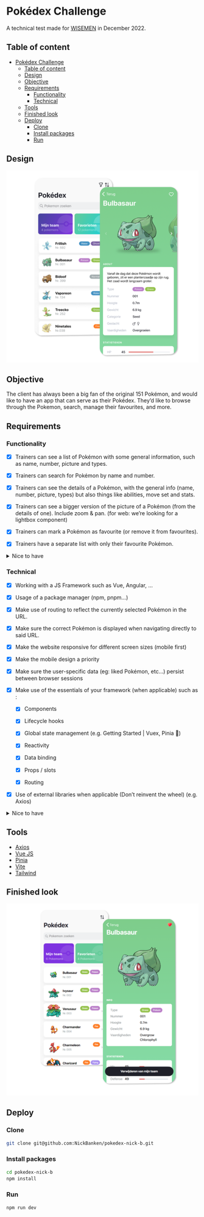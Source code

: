 # Pokédex Challenge

A technical test made for [WISEMEN]('https://wisemen.digital/') in December 2022.

## Table of content

- [Pokédex Challenge](#pokédex-challenge)
  - [Table of content](#table-of-content)
  - [Design](#design)
  - [Objective](#objective)
  - [Requirements](#requirements)
    - [Functionality](#functionality)
    - [Technical](#technical)
  - [Tools](#tools)
  - [Finished look](#finished-look)
  - [Deploy](#deploy)
    - [Clone](#clone)
    - [Install packages](#install-packages)
    - [Run](#run)

## Design

<p align="center">
<img src="./resources/designPokedex.png" width="600px">
</p>

## Objective

The client has always been a big fan of the original 151 Pokémon, and would like to have an app that can serve as their Pokédex. They’d like to browse through the Pokemon, search, manage their favourites, and more.

## Requirements

### Functionality

- [x] Trainers can see a list of Pokémon with some general information, such as name, number, picture and types.

- [x] Trainers can search for Pokémon by name and number.

- [x] Trainers can see the details of a Pokémon, with the general info (name, number, picture, types) but also things like abilities, move set and stats.

- [x] Trainers can see a bigger version of the picture of a Pokémon (from the details of one). Include zoom & pan. (for web: we’re looking for a lightbox component)

- [x] Trainers can mark a Pokémon as favourite (or remove it from favourites).

- [x] Trainers have a separate list with only their favourite Pokémon.

<details>
<summary>Nice to have</summary>
<br>

- [x] Besides their favourites, trainers would also like to manage their team of Pokémon. A trainer’s team is limited to 6 Pokémon.

- [ ] Quite a few trainers have small devices. The list header (title + search) is quite large, it should collapse when scrolling. [LOW PRIORITY FOR WEB]

- [ ] Trainers would like to see more than one picture for Pokémon if available on the detail screen (think carousel like UI).

- [ ] Trainers would like to see the evolutions of a Pokémon if available, from the detail screen. Given a details API response, you’ll need to get the species detail first using https://pokeapi.co/api/v2/pokemon-species/133, from which you can get the evolution chain using https://pokeapi.co/api/v2/evolution-chain/67.

- [x] Trainers are always on the road in search of new Pokémon so they don’t always have the best connection. The customer would like to have loading and error indicators when data can not be found or it takes long too long.

- [ ] Some trainers have large devices. Your implementation should scale gracefully to larger screens. Even better would be to have a “split view”, with the list of Pokémon on the left, and the details of one on the right.

- [x] Some trainers are forgetful, and don’t remember the name or number of a pokemon. Searching by type (such as “fire”) should also be possible.

- [ ] Trainers are used to seeing the stats of a Pokémon in the typical hexagon graph.
</details>

### Technical

- [x] Working with a JS Framework such as Vue, Angular, …

- [x] Usage of a package manager (npm, pnpm…)

- [x] Make use of routing to reflect the currently selected Pokémon in the URL.

- [x] Make sure the correct Pokémon is displayed when navigating directly to said URL.

- [x] Make the website responsive for different screen sizes (mobile first)

- [x] Make the mobile design a priority

- [x] Make sure the user-specific data (eg: liked Pokémon, etc…) persist between browser sessions

- [x] Make use of the essentials of your framework (when applicable) such as :

  - [x] Components

  - [x] Lifecycle hooks

  - [x] Global state management (e.g. Getting Started | Vuex, Pinia 🍍)

  - [x] Reactivity

  - [x] Data binding

  - [x] Props / slots

  - [x] Routing

- [x] Use of external libraries when applicable (Don’t reinvent the wheel) (e.g. Axios)

<details>
<summary>Nice to have</summary>
<br>

- [x] Configure a linter to keep your code clean and consistent

- [x] Use Typescript and consistently type all of your functions and custom objects (**Partly.. was learning it on the go.**)

- [x] Use of utility based css frameworks (e.g. Tailwind CSS - Rapidly build modern websites without ever leaving your HTML., Windi CSS)

- [x] Create a ‘404’ page for navigating to URL’s that don’t exist or are invalid

- [x] Use event debouncing/throttling when applicable

- [x] Make sure there is an indicator when loading new data, and make sure no old data is visible when changing selected Pokémon
</details>

## Tools

- [Axios](https://www.npmjs.com/package/axios)
- [Vue JS](https://vuejs.org/)
- [Pinia](https://pinia.vuejs.org/)
- [Vite](https://vitejs.dev/)
- [Tailwind](https://tailwindcss.com/)

## Finished look

<p align="center">
<img src="./resources/previewPokedex.png" width="600px">
</p>

## Deploy

### Clone

```sh
git clone git@github.com:NickBanken/pokedex-nick-b.git
```

### Install packages

```sh
cd pokedex-nick-b
npm install
```

### Run

```sh
npm run dev
```
